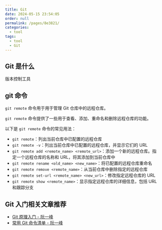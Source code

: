 ```yaml
---
title: Git
date: 2024-05-15 23:54:05
order: null
permalink: /pages/8e3821/
categories: 
  - tool
tags: 
  - tool
  - Git
---
```


## Git 是什么

版本控制工具

## git 命令

`git remote` 命令用于用于管理 Git 仓库中的远程仓库。

`git remote` 命令提供了一些用于查看、添加、重命名和删除远程仓库的功能。

以下是 `git remote` 命令的常见用法：

- `git remote`：列出当前仓库中已配置的远程仓库
- `git remote -v`：列出当前仓库中已配置的远程仓库，并显示它们的 URL
- `git remote add <remote_name> <remote_url>`：添加一个新的远程仓库。指定一个远程仓库的名称和 URL，将其添加到当前仓库中
- `git remote rename <old_name> <new_name>`：将已配置的远程仓库重命名
- `git remote remove <remote_name>`：从当前仓库中删除指定的远程仓库
- `git remote set-url <remote_name> <new_url>`：修改指定远程仓库的 URL
- `git remote show <remote_name>`：显示指定远程仓库的详细信息，包括 URL 和跟踪分支

## Git 入门相关文章推荐

- [Git 原理入门 - 阮一峰](https://www.ruanyifeng.com/blog/2018/10/git-internals.html)
- [常用 Git 命令清单 - 阮一峰](https://www.ruanyifeng.com/blog/2015/12/git-cheat-sheet.html)
